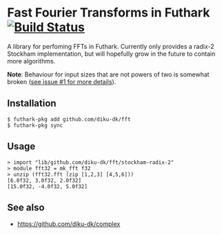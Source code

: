 # Fast Fourier Transforms in Futhark [![Build Status](https://travis-ci.org/diku-dk/fft.svg?branch=master)](https://travis-ci.org/diku-dk/fft)

A library for perfoming FFTs in Futhark.  Currently only provides a
radix-2 Stockham implementation, but will hopefully grow in the future
to contain more algorithms.

**Note**: Behaviour for input sizes that are not powers of two is
somewhat broken ([see issue #1 for more
details](https://github.com/diku-dk/fft/issues/1)).

## Installation

```
$ futhark-pkg add github.com/diku-dk/fft
$ futhark-pkg sync
```

## Usage

```
> import "lib/github.com/diku-dk/fft/stockham-radix-2"
> module fft32 = mk_fft f32
> unzip (fft32.fft (zip [1,2,3] [4,5,6]))
[6.0f32, 3.0f32, 2.0f32]
[15.0f32, -4.0f32, 5.0f32]
```

## See also

* https://github.com/diku-dk/complex
